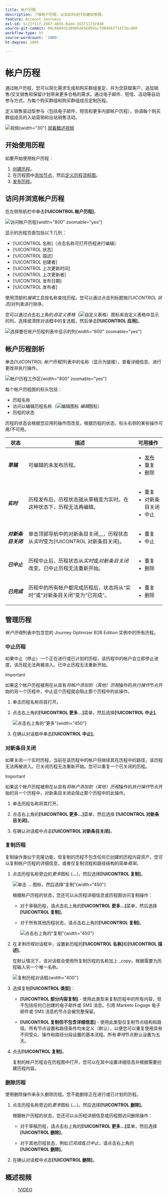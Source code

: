 ```yaml
---
title: 帐户历程
description: 了解帐户历程，以及如何进行创建和管理。
feature: Account Journeys
exl-id: 5c22f11f-1967-4b55-8aee-16371173c040
source-git-commit: 08c8684d138005d4560941c7d89d6771472bcd60
workflow-type: ht
source-wordcount: '1009'
ht-degree: 100%

---
```



# 帐户历程

通过帐户历程，您可以简化需求生成和购买群组鉴定，并为您获取客户、追加销售/交叉销售和保留计划带来更多合格的需求。通过电子邮件、短信、活动等自动参与方式，为每个购买群组和购买群组成员定制历程。

定义销售驱动型参与（包括电子邮件、短信和更多内部帐户历程），协调每个购买群组成员的入站营销和出站销售活动。

![视频](../../assets/do-not-localize/icon-video.svg){width="30"} [观看概述视频](#overview-video)

## 开始使用历程

如要开始使用帐户历程：

1. [创建历程](./create-publish-journey.md#create-an-account-journey)。
1. 在历程图中[添加节点](./create-publish-journey.md#add-a-node)，然后[定义历程流程图](./create-publish-journey.md#add-and-delete-a-path)。
1. [发布历程](./create-publish-journey.md#publish-an-account-journey)。

## 访问并浏览帐户历程

在左侧导航栏中单击&#x200B;**[!UICONTROL 帐户历程]**。

![访问帐户历程](./assets/account-journey-browse.png){width="800" zoomable="yes"}

显示的历程页面包括以下几列：

* [!UICONTROL 名称]（点击名称可打开历程进行编辑）
* [!UICONTROL 状态]
* [!UICONTROL 描述]
* [!UICONTROL 创建者]
* [!UICONTROL 上次更新时间]
* [!UICONTROL 上次更新者]
* [!UICONTROL 发布日期]
* [!UICONTROL 发布者]

使用顶部的&#x200B;_搜索_&#x200B;工具按名称查找历程。您可以通过点击列标题按&#x200B;_[!UICONTROL 状态]_&#x200B;对列表进行排序。

您可以通过点击右上角的&#x200B;_自定义表格_（![自定义表格](../assets/do-not-localize/icon-column-settings.svg)）图标来自定义表格中显示的列。选择或清除对话框中的复选框，然后单击&#x200B;**[!UICONTROL 应用]**。

![选择要在帐户历程列表中显示的列](./assets/account-journeys-list-columns.png){width="800" zoomable="yes"}

## 帐户历程剖析

单击&#x200B;_[!UICONTROL 帐户历程]_&#x200B;列表中的名称（显示为链接），查看详细信息、进行更改并执行操作。

![帐户历程工作区](./assets/account-journey-workspace.png){width="800" zoomable="yes"}

每个帐户历程图的标头包括：

* 历程名称
* 访问以编辑历程名称（![编辑图标](../assets/do-not-localize/icon-edit.svg) _编辑_&#x200B;图标）
* 历程的状态

历程的状态会根据您应用的操作而改变。根据历程的状态，标头右侧的某些操作可用/不可用。

| 状态 | 描述 | 可用操作 |
| ------ | ----------- | ----------------- |
| _**草稿**_ | 可编辑的未发布历程。 | <ul><li>[发布](./create-publish-journey.md#publish-an-account-journey)</li><li>重复 </li><li>删除 </li></ul> |
| _**实时**_ | 历程发布后，历程状态就从草稿变为实时。在这种状态下，历程无法再编辑。 | <ul><li>重复 </li><li>对新条目关闭 </li><li>中止 </li></ul> |
| _**对新条目关闭**_ | 单击顶部导航中的对新条目关闭&#x200B;__，历程状态从&#x200B;_实时_&#x200B;变为[!UICONTROL 对新条目关闭]。 | <ul><li>重复 </li><li>中止 </li></ul> |
| _**已中止**_ | 历程中止后，历程状态从&#x200B;_实时_&#x200B;或&#x200B;_对新条目关闭_&#x200B;改变。已中止历程无法重新开始。 | <ul><li>重复 </li><li>删除 </li></ul> |
| _**已完成**_ | 历程中的所有帐户都完成历程后，状态将从“实时”或“对新条目关闭”变为“已完成”。 | <ul><li>重复 </li><li>删除 </li></ul> |

## 管理历程

_帐户历程_&#x200B;列表中包含您的 Journey Optimizer B2B Edition 实例中的所有历程。

### 中止历程

如果中止（停止）一个正在进行或已计划的历程，该历程中的帐户会立即停止进度，该历程无法再被进入。已中止历程无法重新开始。

>[!IMPORTANT]
>
>如果这个帐户历程被用在从具有&#x200B;_将帐户添加到（其他）历程_&#x200B;操作的&#x200B;_执行操作_&#x200B;节点开始的另一个历程中，中止这个历程就会阻止那个历程中的此操作。

1. 单击历程名称将其打开。

1. 点击右上角的&#x200B;**[!UICONTROL 更多...]**&#x200B;菜单，然后选择&#x200B;**[!UICONTROL 中止]**。

   ![点击右上角的“更多”](./assets/account-journey-live-more-menu.png){width="450"}

1. 在确认对话框中单击&#x200B;**[!UICONTROL 中止]**。

### 对新条目关闭

如果关闭一个实时历程，当前在该历程中的帐户将继续其在历程中的路径，该历程无法再被进入。已关闭历程无法重新开始。您可以重复一个已关闭的历程。

>[!IMPORTANT]
>
>如果这个帐户历程被用在从具有&#x200B;_将帐户添加到（其他）历程_&#x200B;操作的&#x200B;_执行操作_&#x200B;节点开始的另一个历程中，对新条目关闭会阻止那个历程中的此操作。

1. 单击历程名称将其打开。

1. 点击右上角的&#x200B;**[!UICONTROL 更多...]**&#x200B;菜单，然后选择 **[!UICONTROL 对新条目关闭]**。

1. 在确认对话框中点击&#x200B;**[!UICONTROL 对新条目关闭]**。

### 复制历程

复制操作类似于克隆功能，但复制的历程不包含任何已创建的历程内容资产。您可以复制帐户历程的详细信息，或者仅复制流程和路径结构的简单&#x200B;_框架_。

1. 点击历程名称旁边的&#x200B;_更多_&#x200B;图标 (**...**)，然后选择&#x200B;**[!UICONTROL 复制]**。

   ![单击 ... 图标，然后选择“复制”](./assets/account-journeys-list-more-menu.png){width="450"}

   根据帐户历程的状态，您还可以从历程详细信息或历程图访问复制操作：

   * 对于草稿历程，请点击右上角的&#x200B;**[!UICONTROL 更多...]**&#x200B;菜单，然后选择&#x200B;**[!UICONTROL 复制]**。

   * 对于所有其他历程状态，请点击右上角的&#x200B;**[!UICONTROL 复制]**。

     ![点击右上角的“复制”](./assets/account-journey-duplicate-button.png){width="450"}

1. 在&#x200B;_复制历程_&#x200B;对话框中，设置新历程的&#x200B;**[!UICONTROL 名称]**&#x200B;和&#x200B;**[!UICONTROL 描述]**。

   在默认情况下，该对话框会使用所复制历程的名称加上 __copy_。根据需要为历程输入另一个唯一名称。

   ![复制历程对话框](./assets/account-journey-duplicate-dialog.png){width="400"}

1. 选择复制&#x200B;**[!UICONTROL 类型]**：

   * **[!UICONTROL 部分内容复制]** - 使用此类型来复制历程中的所有内容，但不包括任何已创建的电子邮件或 SMS 消息。引用 Marketo Engage 电子邮件或 SMS 消息的节点会被完整保留。

   * **[!UICONTROL 复制但不包含详细信息]** - 使用此类型仅复制节点结构和路径。所有节点设置和路径条件均未定义（默认），以便您可以重复使用具有不同受众、操作和路径分段设置的基本流程。所有&#x200B;_等待_&#x200B;节点默认设置为五天。

1. 点击&#x200B;**[!UICONTROL 复制]**。

   复制的帐户历程会在历程图中打开，您可以在其中设置详细信息并根据需要创建历程内容。

### 删除历程

使用删除操作来永久删除历程。您不能删除正在进行或已计划的历程。

1. 点击历程名称旁边的&#x200B;_更多_&#x200B;图标 (**...**)，然后选择&#x200B;**[!UICONTROL 删除]**。

   根据帐户历程的状态，您还可以从历程详细信息或历程图访问删除操作：

   * 对于草稿历程，请点击右上角的&#x200B;**[!UICONTROL 更多...]**&#x200B;菜单，然后选择&#x200B;**[!UICONTROL 删除]**。

   * 对于其他历程状态，例如&#x200B;_已完成_&#x200B;或&#x200B;_已中止_，请点击右上角的&#x200B;**[!UICONTROL 删除]**。

1. 在确认对话框中点击&#x200B;**[!UICONTROL 删除]**。

## 概述视频

>[!VIDEO](https://video.tv.adobe.com/v/3443202/?learn=on)
